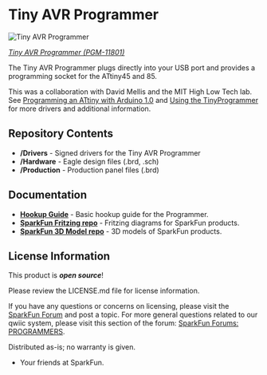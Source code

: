 Tiny AVR Programmer
===================

![Tiny AVR Programmer](https://cdn.sparkfun.com//assets/parts/8/1/1/1/11801-01.jpg)

[*Tiny AVR Programmer (PGM-11801)*](https://www.sparkfun.com/products/11801)

The Tiny AVR Programmer plugs directly into your USB port and provides a programming socket for the ATtiny45 and 85.

This was a collaboration with David Mellis and the MIT High Low Tech lab. 
See [Programming an ATtiny with Arduino 1.0](http://hlt.media.mit.edu/?p=1695) 
and [Using the TinyProgrammer](http://hlt.media.mit.edu/?p=1801) for more drivers and additional information.

Repository Contents
-------------------
* **/Drivers** - Signed drivers for the Tiny AVR Programmer
* **/Hardware** - Eagle design files (.brd, .sch)
* **/Production** - Production panel files (.brd)

Documentation
--------------
* **[Hookup Guide](https://learn.sparkfun.com/tutorials/tiny-avr-programmer-hookup-guide/)** - Basic hookup guide for the Programmer.
* **[SparkFun Fritzing repo](https://github.com/sparkfun/Fritzing_Parts)** - Fritzing diagrams for SparkFun products.
* **[SparkFun 3D Model repo](https://github.com/sparkfun/3D_Models)** - 3D models of SparkFun products. 

License Information
-------------------

This product is _**open source**_! 

Please review the LICENSE.md file for license information. 

If you have any questions or concerns on licensing, please visit the [SparkFun Forum](https://forum.sparkfun.com/index.php) and post a topic. For more general questions related to our qwiic system, please visit this section of the forum: [SparkFun Forums: PROGRAMMERS](https://forum.sparkfun.com/viewforum.php?f=104).

Distributed as-is; no warranty is given.
- Your friends at SparkFun.
